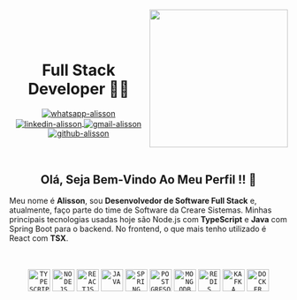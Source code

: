 <img align="right" width="250px" style="margin-top:-20px" src="https://i.ibb.co/CmhmpQ6/avatar-sem-bg.png">

</br>
</br>

<h1 align="center">Full Stack Developer 👨‍💻 </h1>

<div align="center">
  <a href="https://api.whatsapp.com/send?phone=5551982760225&text=Ol%C3%A1,%20cheguei%20aqui%20atrav%C3%A9s%20de%20seu%20GitHub.">
    <img align="center" src="https://img.shields.io/badge/WhatsApp-25D366?style=for-the-badge&logo=whatsapp&logoColor=white" alt="whatsapp-alisson"/>
  </a>
  <a href="https://www.linkedin.com/in/alisson-de-souza/" target="_blank">
    <img align="center" src="https://img.shields.io/badge/LinkedIn-0077B5?style=for-the-badge&logo=linkedin&logoColor=white" alt="linkedin-alisson"/>
  </a>
  <a href="mailto:alissonrhuans@gmail.com" target="_blank">
    <img align="center" src="https://img.shields.io/badge/Gmail-D14836?style=for-the-badge&logo=gmail&logoColor=white" alt="gmail-alisson"/>
  </a>
  <a href="https://github.com/alissondevsouza" target="_blank">
    <img align="center" src="https://img.shields.io/badge/GitHub-100000?style=for-the-badge&logo=github&logoColor=white" alt="github-alisson"/>
  </a>
</div>

</br>
</br>

<div align="center">
  <h2>Olá, Seja Bem-Vindo Ao Meu Perfil !! 👋</h2>
</dv>

<div align="left">
  <p>
    Meu nome é <b>Alisson</b>, sou <b>Desenvolvedor de Software Full Stack</b> e, atualmente, faço parte do time de Software da <a style="text-decoration:none" href="https://www.crearesistemas.com.br/pt/">Creare Sistemas</a>. Minhas principais tecnologias usadas hoje são Node.js com <b>TypeScript</b> e <b>Java</b> com Spring Boot para o backend. No frontend, o que mais tenho utilizado é React com <b>TSX</b>. 
  </p>
</div>

</br>
</br>

<div align="center">
  <code><img width="40px" src="https://cdn.jsdelivr.net/gh/devicons/devicon/icons/typescript/typescript-original.svg" title = "TYPESCRIPT"/></code>
  <code><img width="40px" src="https://cdn.jsdelivr.net/gh/devicons/devicon/icons/nodejs/nodejs-original.svg" title = "NODEJS"/></code>
  <code><img width="40px" src="https://cdn.jsdelivr.net/gh/devicons/devicon/icons/react/react-original.svg" title = "REACTJS"/></code>
  <code><img width="40px" src="https://cdn.jsdelivr.net/gh/devicons/devicon/icons/java/java-original.svg" title = "JAVA"/></code>
  <code><img width="40px" src="https://cdn.jsdelivr.net/gh/devicons/devicon/icons/spring/spring-original.svg" title = "SPRING"/></code>
  <code><img width="40px" src="https://cdn.jsdelivr.net/gh/devicons/devicon/icons/postgresql/postgresql-original.svg" title = "POSTGRESQL"/></code>
  <code><img width="40px" src="https://cdn.jsdelivr.net/gh/devicons/devicon/icons/mongodb/mongodb-original.svg" title = "MONGODB"/></code>
  <code><img width="40px" src="https://cdn.jsdelivr.net/gh/devicons/devicon/icons/redis/redis-original.svg" title = "REDIS"/></code>
  <code><img width="40px" src="https://cdn.jsdelivr.net/gh/devicons/devicon/icons/apachekafka/apachekafka-original.svg" title = "KAFKA"/></code>
  <code><img width="40px" src="https://cdn.jsdelivr.net/gh/devicons/devicon/icons/docker/docker-original.svg" title = "DOCKER"/></code>
</div>

<!--
</br>
</br>

<p align="center">
  <a href="https://github.com/alissondevsouza">
    <img height="180em" src="https://github-readme-stats-eight-theta.vercel.app/api?username=alissondevsouza&show_icons=true&theme=algolia&include_all_commits=true&count_private=true"/>
  </a>
</p>
-->


